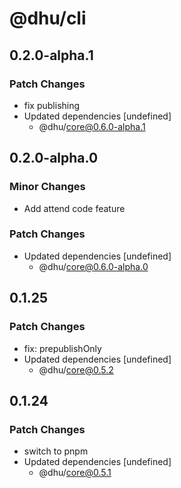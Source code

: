 # @dhu/cli

## 0.2.0-alpha.1

### Patch Changes

- fix publishing
- Updated dependencies [undefined]
  - @dhu/core@0.6.0-alpha.1

## 0.2.0-alpha.0

### Minor Changes

- Add attend code feature

### Patch Changes

- Updated dependencies [undefined]
  - @dhu/core@0.6.0-alpha.0

## 0.1.25

### Patch Changes

- fix: prepublishOnly
- Updated dependencies [undefined]
  - @dhu/core@0.5.2

## 0.1.24

### Patch Changes

- switch to pnpm
- Updated dependencies [undefined]
  - @dhu/core@0.5.1
